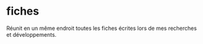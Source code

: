 # fiches
Réunit en un même endroit toutes les fiches écrites lors de mes recherches et développements.
